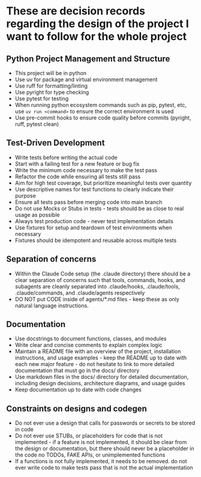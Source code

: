 # These are decision records regarding the design of the project I want to follow for the whole project

## Python Project Management and Structure

- This project will be in python
- Use uv for package and virtual environment management
- Use ruff for formatting/linting
- Use pyright for type checking
- Use pytest for testing
- When running python ecosystem commands such as pip, pytest, etc, use `uv run <command>` to ensure the correct environment is used
- Use pre-commit hooks to ensure code quality before commits (pyright, ruff, pytest clean)

## Test-Driven Development

- Write tests before writing the actual code
- Start with a failing test for a new feature or bug fix
- Write the minimum code necessary to make the test pass
- Refactor the code while ensuring all tests still pass
- Aim for high test coverage, but prioritize meaningful tests over quantity
- Use descriptive names for test functions to clearly indicate their purpose
- Ensure all tests pass before merging code into main branch
- Do not use Mocks or Stubs in tests - tests should be as close to real usage as possible
- Always test production code - never test implementation details
- Use fixtures for setup and teardown of test environments when necessary
- Fixtures should be idempotent and reusable across multiple tests

## Separation of concerns

- Within the Claude Code setup (the .claude directory) there should be a clear separation of concerns such that tools, commands, hooks, and subagents are cleanly separated into .claude/hooks, .claude/tools, .claude/commands, and .claude/agents respectively
- DO NOT put CODE inside of agents/*.md files - keep these as only natural language instructions. 

## Documentation

- Use docstrings to document functions, classes, and modules
- Write clear and concise comments to explain complex logic
- Maintain a README file with an overview of the project, installation instructions, and usage examples - keep the README up to date with each new major feature - do not hesitate to link to more detailed documentation that must go in the docs/ directory
- Use markdown files in the docs/ directory for detailed documentation, including design decisions, architecture diagrams, and usage guides
- Keep documentation up to date with code changes

## Constraints on designs and codegen

- Do not ever use a design that calls for passwords or secrets to be stored in code
- Do not ever use STUBs, or placeholders for code that is not implemented - if a feature is not implemented, it should be clear from the design or documentation, but there should never be a placeholder in the code no TODOs, FAKE APIs, or unimplemented functions
- If a functions is not fully implemented, it needs to be removed. do not ever write code to make tests pass that is not the actual implementation
